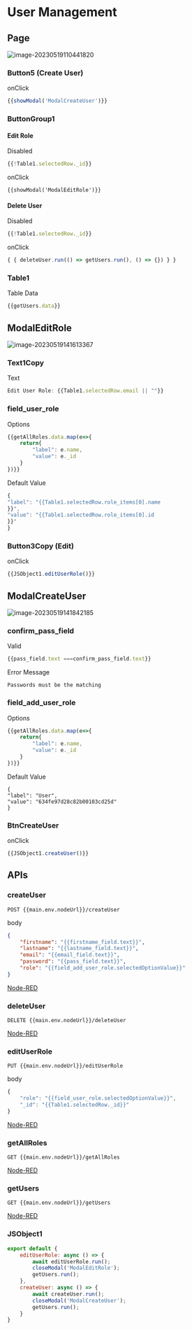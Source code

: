 # User Management

## Page

![image-20230519110441820](media/image-20230519110441820.png)

### Button5 (Create User)

onClick

```js
{{showModal('ModalCreateUser')}}
```

### ButtonGroup1

#### Edit Role

Disabled

```js
{{!Table1.selectedRow._id}}
```

onClick

```
{{showModal('ModalEditRole')}}
```

#### Delete User

Disabled

```js
{{!Table1.selectedRow._id}}
```

onClick

```js
{ { deleteUser.run(() => getUsers.run(), () => {}) } }
```

### Table1

Table Data

```js
{{getUsers.data}}
```

## ModalEditRole

![image-20230519141613367](media/image-20230519141613367.png)

### Text1Copy

Text

```js
Edit User Role: {{Table1.selectedRow.email || ""}}
```

### field_user_role

Options

```js
{{getAllRoles.data.map(e=>{
	return{
		"label": e.name,
		"value": e._id
	}
})}}
```

Default Value

```js
{
"label": "{{Table1.selectedRow.role_items[0].name
}}",
"value": "{{Table1.selectedRow.role_items[0].id
}}"
}
```

### Button3Copy (Edit)

onClick

```js
{{JSObject1.editUserRole()}}
```



## ModalCreateUser

![image-20230519141842185](media/image-20230519141804391.png)

### confirm_pass_field

Valid

```js
{{pass_field.text ===confirm_pass_field.text}}
```

Error Message

```
Passwords must be the matching
```

### field_add_user_role

Options

```js
{{getAllRoles.data.map(e=>{
	return{
		"label": e.name,
		"value": e._id
	}
})}}
```

Default Value

```
{
"label": "User",
"value": "634fe97d28c82b00103cd25d"
}
```

### BtnCreateUser 

onClick

```js
{{JSObject1.createUser()}}
```



## APIs

### createUser

```
POST {{main.env.nodeUrl}}/createUser
```

body

```json
{
	"firstname": "{{firstname_field.text}}",
	"lastname": "{{lastname_field.text}}",
	"email": "{{email_field.text}}",
	"password": "{{pass_field.text}}",
	"role": "{{field_add_user_role.selectedOptionValue}}"
}
```

[Node-RED](node_createUser.md)

### deleteUser

```
DELETE {{main.env.nodeUrl}}/deleteUser
```

[Node-RED](node_deleteUser.md)

### editUserRole

```
PUT {{main.env.nodeUrl}}/editUserRole
```

body

```js
{
	"role": "{{field_user_role.selectedOptionValue}}",
	"_id": "{{Table1.selectedRow._id}}"
}
```

[Node-RED](node_editUserRole.md)

### getAllRoles

```
GET {{main.env.nodeUrl}}/getAllRoles
```

[Node-RED](node_getAllRoles.md)

### getUsers

```
GET {{main.env.nodeUrl}}/getUsers
```

[Node-RED](node_getUsers.md)

### JSObject1

```js
export default {
	editUserRole: async () => {
		await editUserRole.run();
		closeModal('ModalEditRole');
		getUsers.run();
	},
	createUser: async () => {
		await createUser.run();
		closeModal('ModalCreateUser');
		getUsers.run();
	}
}
```

